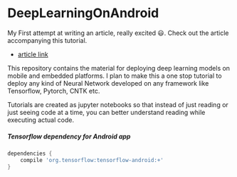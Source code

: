 # DeepLearningOnAndroid 

My First attempt at writing an article, really excited :smiley:. Check out the article accompanying this tutorial.
 * [article link](http://www.google.com)

This repository contains the material for deploying deep learning models on mobile and embedded platforms. I plan to make this a one stop tutorial to deploy any kind of Neural Network developed on any framework like Tensorflow, Pytorch, CNTK etc.

Tutorials are created as jupyter notebooks so that instead of just reading or just seeing code at a time, you can better understand reading while executing actual code.

##### Tensorflow dependency for Android app
```gradle
dependencies {
    compile 'org.tensorflow:tensorflow-android:+'
}
```

